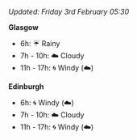 *Updated: Friday 3rd February 05:30*

**Glasgow**

* 6h: :umbrella: Rainy
* 7h - 10h: :cloud: Cloudy
* 11h - 17h: :cyclone: Windy (:cloud:)

**Edinburgh**

* 6h: :cyclone: Windy (:cloud:)
* 7h - 10h: :cloud: Cloudy
* 11h - 17h: :cyclone: Windy (:cloud:)
